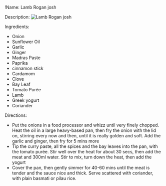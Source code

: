 !Name: Lamb Rogan josh

Description:
![Lamb Rogan josh](https://www.themealdb.com/images/media/meals/vvstvq1487342592.jpg "Lamb Rogan josh")

Ingredients:
- Onion
- Sunflower Oil
- Garlic
- Ginger
- Madras Paste
- Paprika
- cinnamon stick
- Cardamom
- Clove
- Bay Leaf
- Tomato Purée
- Lamb
- Greek yogurt
- Coriander

Directions:
- Put the onions in a food processor and whizz until very finely chopped. Heat the oil in a large heavy-based pan, then fry the onion with the lid on, stirring every now and then, until it is really golden and soft. Add the garlic and ginger, then fry for 5 mins more
- Tip the curry paste, all the spices and the bay leaves into the pan, with the tomato purée. Stir well over the heat for about 30 secs, then add the meat and 300ml water. Stir to mix, turn down the heat, then add the yogurt
- Cover the pan, then gently simmer for 40-60 mins until the meat is tender and the sauce nice and thick. Serve scattered with coriander, with plain basmati or pilau rice.
